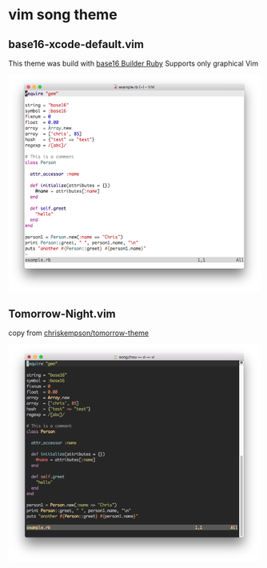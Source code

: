 # vim song theme

## base16-xcode-default.vim
This theme was build with [base16 Builder Ruby](https://github.com/songzhou21/base16-builder-ruby)
Supports only graphical Vim

![base16-xcode-default.vim](https://raw.githubusercontent.com/songzhou21/base16-song/master/gvim-xcode-default.png)

## Tomorrow-Night.vim
copy from [chriskempson/tomorrow-theme](https://github.com/chriskempson/tomorrow-theme/tree/master/vim/colors)

![Tomorrow-Night.vim](https://raw.githubusercontent.com/songzhou21/base16-song/master/vim-tomorrow-night.png)
